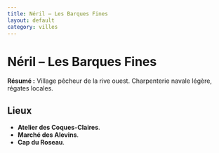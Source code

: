 ```yaml
---
title: Néril – Les Barques Fines
layout: default
category: villes
---
```

# Néril – Les Barques Fines

**Résumé :** Village pêcheur de la rive ouest. Charpenterie navale légère, régates locales.

## Lieux
- **Atelier des Coques-Claires**.
- **Marché des Alevins**.
- **Cap du Roseau**.

